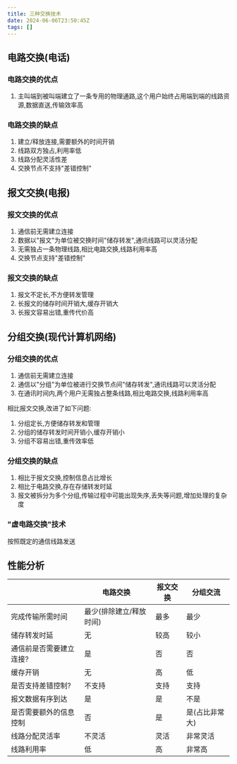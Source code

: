 ```yaml
---
title: 三种交换技术
date: 2024-06-06T23:50:45Z
tags: []
---
```



## 电路交换(电话)

### 电路交换的优点

1. 主叫端到被叫端建立了一条专用的物理通路,这个用户始终占用端到端的线路资源,数据直送,传输效率高

### 电路交换的缺点

1. 建立/释放连接,需要额外的时间开销
2. 线路双方独占,利用率低
3. 线路分配灵活性差
4. 交换节点不支持"差错控制"

## 报文交换(电报)

### 报文交换的优点

1. 通信前无需建立连接
2. 数据以"报文"为单位被交换时间"储存转发",通讯线路可以灵活分配
3. 无需独占一条物理线路,相比电路交换,线路利用率高
4. 交换节点支持"差错控制"

### 报文交换的缺点

1. 报文不定长,不方便转发管理
2. 长报文的储存时间开销大,缓存开销大
3. 长报文容易出错,重传代价高

## 分组交换(现代计算机网络)

### 分组交换的优点

1. 通信前无需建立连接
2. 通信以"分组"为单位被进行交换节点间"储存转发",通讯线路可以灵活分配
3. 在通讯时间内,两个用户无需独占整条线路,相比电路交换,线路利用率高

相比报文交换,改进了如下问题:

1. 分组定长,方便储存转发和管理
2. 分组的储存转发时间开销小,缓存开销小
3. 分组不容易出错,重传效率低

### 分组交换的缺点

1. 相比于报文交换,控制信息占比增长
2. 相比于电路交换,存在存储转发时延
3. 报文被拆分为多个分组,传输过程中可能出现失序,丢失等问题,增加处理的复杂度

### "虚电路交换"技术

按照既定的通信线路发送

## 性能分析

||电路交换|报文交换|分组交流|
| -----------------------| -----------------------| --------| --------------|
|完成传输所需时间|最少(排除建立/释放时间)|最多|最少|
|储存转发时延|无|较高|较小|
|通信前是否需要建立连接?|是|否|否|
|缓存开销|无|高|低|
|是否支持差错控制?|不支持|支持|支持|
|报文数据有序到达|是|是|不是|
|是否需要额外的信息控制|否|是|是(占比非常大)|
|线路分配灵活率|不灵活|灵活|非常灵活|
|线路利用率|低|高|非常高|
